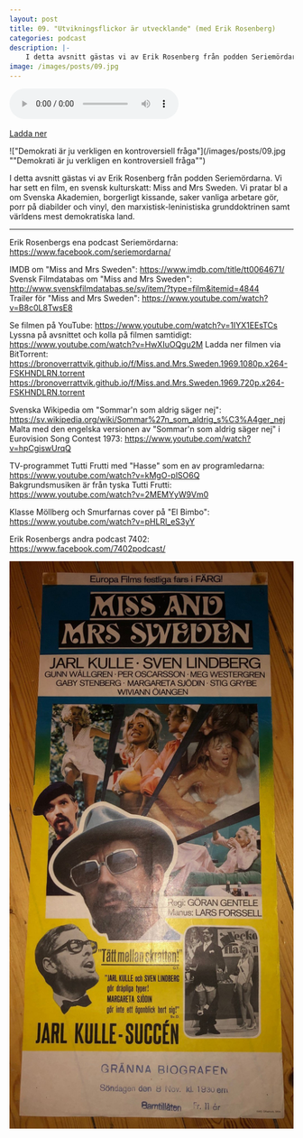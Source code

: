 ```yaml
---
layout: post
title: 09. "Utvikningsflickor är utvecklande" (med Erik Rosenberg)
categories: podcast
description: |-
    I detta avsnitt gästas vi av Erik Rosenberg från podden Seriemördarna. Vi har sett en film, en svensk kulturskatt: Miss and Mrs Sweden. Vi pratar bl a om Svenska Akademien, borgerligt kissande, saker vanliga arbetare gör, porr på diabilder och vinyl, den marxistisk-leninistiska grunddoktrinen samt världens mest demokratiska land.
image: /images/posts/09.jpg
---
```


<audio controls="controls">
  <source type="audio/mp3" src="/b/09%20-%20Bron%20%C3%B6ver%20R%C3%A4ttvik%20-%20%27Utvikningsflickor%20%C3%A4r%20utvecklande%27%20%28med%20Erik%20Rosenberg%29.mp3"></source>
</audio>

[Ladda ner](/b/09%20-%20Bron%20%C3%B6ver%20R%C3%A4ttvik%20-%20%27Utvikningsflickor%20%C3%A4r%20utvecklande%27%20%28med%20Erik%20Rosenberg%29.mp3)

!["Demokrati är ju verkligen en kontroversiell fråga"](/images/posts/09.jpg ""Demokrati är ju verkligen en kontroversiell fråga"")

I detta avsnitt gästas vi av Erik Rosenberg från podden Seriemördarna. Vi har sett en film, en svensk kulturskatt: Miss and Mrs Sweden. Vi pratar bl a om Svenska Akademien, borgerligt kissande, saker vanliga arbetare gör, porr på diabilder och vinyl, den marxistisk-leninistiska grunddoktrinen samt världens mest demokratiska land.
  
---

Erik Rosenbergs ena podcast Seriemördarna: <https://www.facebook.com/seriemordarna/>

IMDB om "Miss and Mrs Sweden": <https://www.imdb.com/title/tt0064671/>  
Svensk Filmdatabas om "Miss and Mrs Sweden": <http://www.svenskfilmdatabas.se/sv/item/?type=film&itemid=4844>  
Trailer för "Miss and Mrs Sweden": <https://www.youtube.com/watch?v=B8c0L8TwsE8>

Se filmen på YouTube: <https://www.youtube.com/watch?v=1IYX1EEsTCs>  
Lyssna på avsnittet och kolla på filmen samtidigt: <https://www.youtube.com/watch?v=HwXIuOQgu2M>
Ladda ner filmen via BitTorrent:  
<https://bronoverrattvik.github.io/f/Miss.and.Mrs.Sweden.1969.1080p.x264-FSKHNDLRN.torrent>  
<https://bronoverrattvik.github.io/f/Miss.and.Mrs.Sweden.1969.720p.x264-FSKHNDLRN.torrent>

Svenska Wikipedia om "Sommar'n som aldrig säger nej": <https://sv.wikipedia.org/wiki/Sommar%27n_som_aldrig_s%C3%A4ger_nej>  
Malta med den engelska versionen av "Sommar'n som aldrig säger nej" i Eurovision Song Contest 1973: <https://www.youtube.com/watch?v=hpCgiswUrqQ>

TV-programmet Tutti Frutti med "Hasse" som en av programledarna: <https://www.youtube.com/watch?v=kMgO-plSO6Q>  
Bakgrundsmusiken är från tyska Tutti Frutti: <https://www.youtube.com/watch?v=2MEMYyW9Vm0>

Klasse Möllberg och Smurfarnas cover på "El Bimbo": <https://www.youtube.com/watch?v=pHLRl_eS3yY>

Erik Rosenbergs andra podcast 7402: <https://www.facebook.com/7402podcast/>

![En festlig fars i FÄRG!](/images/posts/09b.jpg "En festlig fars i FÄRG!")

